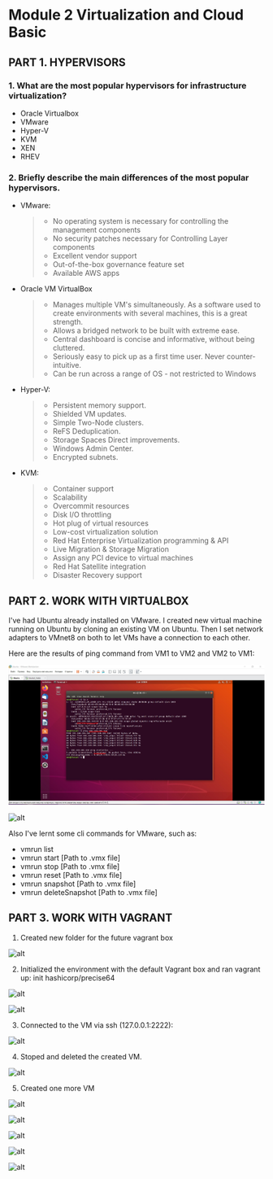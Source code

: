 # Module 2 Virtualization and Cloud Basic 

## PART 1. HYPERVISORS 
### 1.  What are the most popular hypervisors for infrastructure virtualization? 
- Oracle Virtualbox
- VMware
- Hyper-V
- KVM
- XEN
- RHEV
### 2.  Briefly describe the main differences of the most popular hypervisors. 

- VMware:
    > +  No operating system is necessary for controlling the management components
    > + No security patches necessary for Controlling Layer components
    > + Excellent vendor support
    > + Out-of-the-box governance feature set
    > + Available AWS apps
    
-  Oracle VM VirtualBox
    > + Manages multiple VM's simultaneously. As a software used to create environments with several machines, this is a great strength.
    > + Allows a bridged network to be built with extreme ease.
    > + Central dashboard is concise and informative, without being cluttered.
    > + Seriously easy to pick up as a first time user. Never counter-intuitive.
    > + Can be run across a range of OS - not restricted to Windows
    
-  Hyper-V:

   > + Persistent memory support.
   > + Shielded VM updates.
   > + Simple Two-Node clusters.
   > + ReFS Deduplication.
   > + Storage Spaces Direct improvements.
   > + Windows Admin Center.
   > + Encrypted subnets.

-  KVM:

    > +  Container support
    > +  Scalability
    > +  Overcommit resources
    > +  Disk I/O throttling
    > +  Hot plug of virtual resources
    > +  Low-cost virtualization solution
    > +  Red Hat Enterprise Virtualization programming & API
    > +  Live Migration & Storage Migration
    > +  Assign any PCI device to virtual machines
    > +  Red Hat Satellite integration
    > +  Disaster Recovery support
  
## PART 2. WORK WITH VIRTUALBOX 

I've had Ubuntu already installed on VMware. I created new virtual machine running on Ubuntu by cloning an existing VM on Ubuntu.
Then I set network adapters to VMnet8 on both to let VMs have a connection to each other. 

Here are the results of ping command from VM1 to VM2 and VM2 to VM1:

![alt](screenshots/Screenshot_20.jpg)

![alt](Screenshot_21.jpg)

Also I've lernt some cli commands for VMware, such as:
- vmrun list
- vmrun start [Path to .vmx file]
- vmrun stop [Path to .vmx file]
- vmrun reset [Path to .vmx file]
- vmrun snapshot [Path to .vmx file]
- vmrun deleteSnapshot [Path to .vmx file]

## PART 3. WORK WITH VAGRANT 

1. Created new folder for the future vagrant box

![alt](https://github.com/Balroggggg/-DevOps_online_Kyiv_2020Q42021Q1/tree/master/m2/task2.1/screenshots/newDir.jpg)

2. Initialized  the  environment  with  the  default  Vagrant  box and ran vagrant up: 
      init hashicorp/precise64
      
![alt](https://github.com/Balroggggg/-DevOps_online_Kyiv_2020Q42021Q1/tree/master/m2/task2.1/screenshots/startUpVM.jpg)

![alt](https://github.com/Balroggggg/-DevOps_online_Kyiv_2020Q42021Q1/tree/master/m2/task2.1/screenshots/statusVM.jpg)

3. Connected to the VM via ssh (127.0.0.1:2222):

![alt](https://github.com/Balroggggg/-DevOps_online_Kyiv_2020Q42021Q1/tree/master/m2/task2.1/screenshots/sshVM.jpg)

4. Stoped and deleted the created VM.

![alt](https://github.com/Balroggggg/-DevOps_online_Kyiv_2020Q42021Q1/tree/master/m2/task2.1/screenshots/stop&deleteVM.jpg)

5. Created one more VM 

![alt](https://github.com/Balroggggg/-DevOps_online_Kyiv_2020Q42021Q1/tree/master/m2/task2.1/screenshots/initNewVM.jpg)

![alt](https://github.com/Balroggggg/-DevOps_online_Kyiv_2020Q42021Q1/tree/master/m2/task2.1/screenshots/startUpNewVM.jpg)

![alt](https://github.com/Balroggggg/-DevOps_online_Kyiv_2020Q42021Q1/tree/master/m2/task2.1/screenshots/sshNewVM.jpg)

![alt](https://github.com/Balroggggg/-DevOps_online_Kyiv_2020Q42021Q1/tree/master/m2/task2.1/screenshots/sshDateNewVM.jpg)

![alt](https://github.com/Balroggggg/-DevOps_online_Kyiv_2020Q42021Q1/tree/master/m2/task2.1/screenshots/stop&destroyNewVM.jpg)
